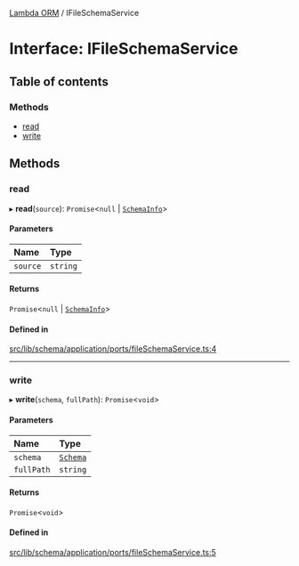[Lambda ORM](../README.md) / IFileSchemaService

# Interface: IFileSchemaService

## Table of contents

### Methods

- [read](IFileSchemaService.md#read)
- [write](IFileSchemaService.md#write)

## Methods

### read

▸ **read**(`source`): `Promise`\<``null`` \| [`SchemaInfo`](SchemaInfo.md)\>

#### Parameters

| Name | Type |
| :------ | :------ |
| `source` | `string` |

#### Returns

`Promise`\<``null`` \| [`SchemaInfo`](SchemaInfo.md)\>

#### Defined in

[src/lib/schema/application/ports/fileSchemaService.ts:4](https://github.com/lambda-orm/lambdaorm-base/blob/02888e2/src/lib/schema/application/ports/fileSchemaService.ts#L4)

___

### write

▸ **write**(`schema`, `fullPath`): `Promise`\<`void`\>

#### Parameters

| Name | Type |
| :------ | :------ |
| `schema` | [`Schema`](Schema.md) |
| `fullPath` | `string` |

#### Returns

`Promise`\<`void`\>

#### Defined in

[src/lib/schema/application/ports/fileSchemaService.ts:5](https://github.com/lambda-orm/lambdaorm-base/blob/02888e2/src/lib/schema/application/ports/fileSchemaService.ts#L5)
